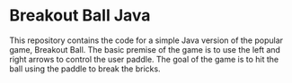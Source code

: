 # Breakout Ball Java

This repository contains the code for a simple Java version of the popular game, Breakout Ball. The basic premise of the game is to use the left and right arrows to control the user paddle. The goal of the game is to hit the ball using the paddle to break the bricks.
